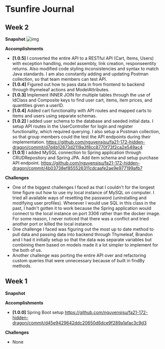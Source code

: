 # Tsunfire Journal

## Week 2

**Snapshot**
![img](https://user-images.githubusercontent.com/28630104/144704295-673b30a0-38c0-41be-bf45-4562b348e82c.png)

**Accomplishments**

- **[1.0.5]** I converted the entire API to a RESTful API (Cart, Items, Users) with exception handling, model assembly, link creation, responseentity returns. Also modified code styling inconsistencies and syntax to match Java standards. I am also constantly adding and updating Postman collection, so that team members can test API.
- **[1.0.4]** Figured out how to pass data in from frontend to backend through thymeleaf actions and ModelAttributes. 
- **[1.0.3]** Implement INNER JOIN for multiple tables through the use of IdClass and Composite keys to find user cart, items, item prices, and quantities given a userID.
- **[1.0.4]** Added cart functionality with API routes and mapped carts to items and users using separate schemas.
- **[1.0.2]** I added user schema to the database and seeded initial data. I setup API routes in the UserController for login and register functionality, which required querying. I also setup a Postman collection, so that group members could the test the API endpoints during their implementation. https://github.com/nguyensjsu/fa21-172-hidden-dragon/commit/d7d4b12873d2119a3f8cc8770f73f2ca2e549ac4
- **[1.0.1]** I added MySQL connection to Spring application through CRUDRepository and Spring JPA. Add item schema and setup purchase API endpoint. https://github.com/nguyensjsu/fa21-172-hidden-dragon/commit/4b03738ef855526311cdcaafe2ae9e977199afb7

**Challenges**

- One of the biggest challenges I faced as that I couldn't for the longest time figure out how to use my local instance of MySQL on computer. I tried all available ways of resetting the password (uninstalling and modifying user profiles). Whenever I would use SQL in this class in the past, I hadn't gotten it to work because the Spring application would connect to the local instance on port 3306 rather than the docker image. For some reason, I never noticed that there was a conflict and tried another port or killed the local instance.
- One challenge I faced was figuring out the most up to date method to pull data and passing data into backend through Thymeleaf, Brandon and I had it initially setup so that the data was separate variables but combining them based on models made it a lot simpler to implement for the both of us.
- Another challenge was porting the entire API over and refactoring custom queries that were unnecessary because of built in findBy methods. 

## Week 1

**Snapshot**

**Accomplishments**

- **[1.0.0]** Spring Boot setup https://github.com/nguyensjsu/fa21-172-hidden-dragon/commit/d45e9429642ddc20650d6dce9f289a1afac3c9d3

**Challenges**

- None
